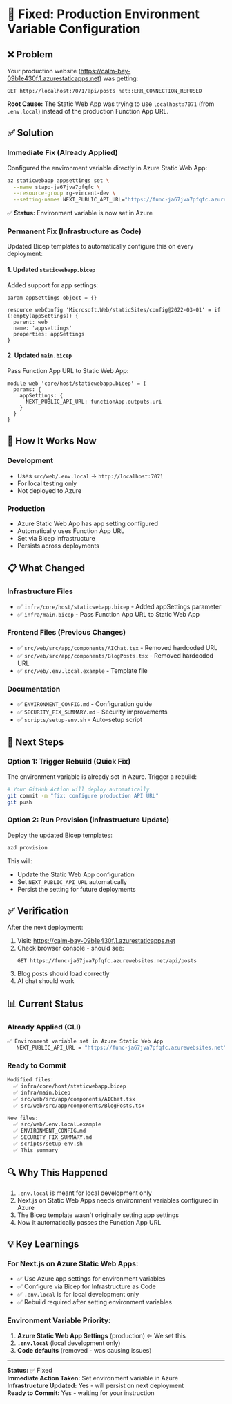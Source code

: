 # 🔧 Fixed: Production Environment Variable Configuration

## ❌ Problem

Your production website (https://calm-bay-09b1e430f.1.azurestaticapps.net) was getting:
```
GET http://localhost:7071/api/posts net::ERR_CONNECTION_REFUSED
```

**Root Cause:** The Static Web App was trying to use `localhost:7071` (from `.env.local`) instead of the production Function App URL.

## ✅ Solution

### Immediate Fix (Already Applied)
Configured the environment variable directly in Azure Static Web App:
```bash
az staticwebapp appsettings set \
  --name stapp-ja67jva7pfqfc \
  --resource-group rg-vincent-dev \
  --setting-names NEXT_PUBLIC_API_URL="https://func-ja67jva7pfqfc.azurewebsites.net"
```

✅ **Status:** Environment variable is now set in Azure

### Permanent Fix (Infrastructure as Code)
Updated Bicep templates to automatically configure this on every deployment:

#### 1. Updated `staticwebapp.bicep`
Added support for app settings:
```bicep
param appSettings object = {}

resource webConfig 'Microsoft.Web/staticSites/config@2022-03-01' = if (!empty(appSettings)) {
  parent: web
  name: 'appsettings'
  properties: appSettings
}
```

#### 2. Updated `main.bicep`
Pass Function App URL to Static Web App:
```bicep
module web 'core/host/staticwebapp.bicep' = {
  params: {
    appSettings: {
      NEXT_PUBLIC_API_URL: functionApp.outputs.uri
    }
  }
}
```

## 🎯 How It Works Now

### Development
- Uses `src/web/.env.local` → `http://localhost:7071`
- For local testing only
- Not deployed to Azure

### Production
- Azure Static Web App has app setting configured
- Automatically uses Function App URL
- Set via Bicep infrastructure
- Persists across deployments

## 📋 What Changed

### Infrastructure Files
- ✅ `infra/core/host/staticwebapp.bicep` - Added appSettings parameter
- ✅ `infra/main.bicep` - Pass Function App URL to Static Web App

### Frontend Files (Previous Changes)
- ✅ `src/web/src/app/components/AIChat.tsx` - Removed hardcoded URL
- ✅ `src/web/src/app/components/BlogPosts.tsx` - Removed hardcoded URL
- ✅ `src/web/.env.local.example` - Template file

### Documentation
- ✅ `ENVIRONMENT_CONFIG.md` - Configuration guide
- ✅ `SECURITY_FIX_SUMMARY.md` - Security improvements
- ✅ `scripts/setup-env.sh` - Auto-setup script

## 🚀 Next Steps

### Option 1: Trigger Rebuild (Quick Fix)
The environment variable is already set in Azure. Trigger a rebuild:
```bash
# Your GitHub Action will deploy automatically
git commit -m "fix: configure production API URL"
git push
```

### Option 2: Run Provision (Infrastructure Update)
Deploy the updated Bicep templates:
```bash
azd provision
```

This will:
- Update the Static Web App configuration
- Set `NEXT_PUBLIC_API_URL` automatically
- Persist the setting for future deployments

## ✅ Verification

After the next deployment:

1. Visit: https://calm-bay-09b1e430f.1.azurestaticapps.net
2. Check browser console - should see:
   ```
   GET https://func-ja67jva7pfqfc.azurewebsites.net/api/posts
   ```
3. Blog posts should load correctly
4. AI chat should work

## 📊 Current Status

### Already Applied (CLI)
```bash
✅ Environment variable set in Azure Static Web App
   NEXT_PUBLIC_API_URL = "https://func-ja67jva7pfqfc.azurewebsites.net"
```

### Ready to Commit
```bash
Modified files:
  ✅ infra/core/host/staticwebapp.bicep
  ✅ infra/main.bicep
  ✅ src/web/src/app/components/AIChat.tsx
  ✅ src/web/src/app/components/BlogPosts.tsx

New files:
  ✅ src/web/.env.local.example
  ✅ ENVIRONMENT_CONFIG.md
  ✅ SECURITY_FIX_SUMMARY.md
  ✅ scripts/setup-env.sh
  ✅ This summary
```

## 🔍 Why This Happened

1. `.env.local` is meant for local development only
2. Next.js on Static Web Apps needs environment variables configured in Azure
3. The Bicep template wasn't originally setting app settings
4. Now it automatically passes the Function App URL

## 💡 Key Learnings

### For Next.js on Azure Static Web Apps:
- ✅ Use Azure app settings for environment variables
- ✅ Configure via Bicep for Infrastructure as Code
- ✅ `.env.local` is for local development only
- ✅ Rebuild required after setting environment variables

### Environment Variable Priority:
1. **Azure Static Web App Settings** (production) ← We set this
2. **`.env.local`** (local development only)
3. **Code defaults** (removed - was causing issues)

---

**Status:** ✅ Fixed  
**Immediate Action Taken:** Set environment variable in Azure  
**Infrastructure Updated:** Yes - will persist on next deployment  
**Ready to Commit:** Yes - waiting for your instruction
